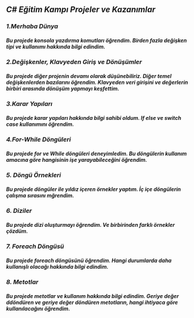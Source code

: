 ## *C# Eğitim Kampı Projeler ve Kazanımlar*

### *1.Merhaba Dünya* <br>

##### Bu projede konsola yazdırma komutları öğrendim. Birden fazla değişken tipi ve kullanımı hakkında bilgi edindim.

### *2.Değişkenler, Klavyeden Giriş ve Dönüşümler* <br>

##### Bu projede diğer projenin devamı olarak düşünebiliriz. Diğer temel değişkenlerden bazılarını öğrendim. Klavyeden veri girişini ve değerlerin birbiri arasında dönüşüm yapmayı keşfettim.

### *3.Karar Yapıları* <br>

##### Bu projede karar yapıları hakkında bilgi sahibi oldum. If else ve switch case kullanımını öğrendim.

### *4.For-While Döngüleri* <br>

##### Bu projede for ve While döngüleri deneyimledim. Bu döngülerin kullanım amacına göre hangisinin işe yarayabileceğini öğrendim.

### *5. Döngü Örnekleri* <br>

##### Bu projede döngüler ile yıldız içeren örnekler yaptım. İç içe döngülerin çalışma sırasını mğrendim.

### *6. Diziler* <br>

##### Bu projede dizi oluşturmayı öğrendim. Ve birbirinden farklı örnekler çözdüm.

### *7. Foreach Döngüsü* <br>

##### Bu projede foreach döngüsünü öğrendim. Hangi durumlarda daha kullanışlı olacağı hakkında bilgi edindim.

### *8. Metotlar* <br>

##### Bu projede metotlar ve kullanım hakkında bilgi edindim. Geriye değer ddöndüren ve geriye değer döndüren metotların, hangi ihtiyaca göre kullanılacağını öğrendim.

